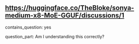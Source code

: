 ## https://huggingface.co/TheBloke/sonya-medium-x8-MoE-GGUF/discussions/1

contains_question: yes

question_part: Am I understanding this correctly?
